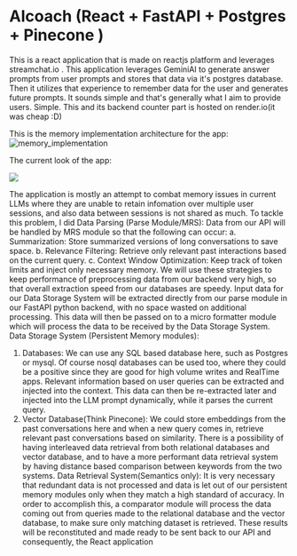# AIcoach (React + FastAPI + Postgres + Pinecone )

This is a react application that is made on reactjs platform and leverages streamchat.io . This application leverages GeminiAI to generate answer prompts from user prompts and stores that data via it's postgres database. Then it utilizes that experience to remember data for the user and generates future prompts. It sounds simple and that's generally what I aim to provide users. Simple.
This and its backend counter part is hosted on render.io(it was cheap :D)

This is the memory implementation architecture for the app:
![memory_implementation](https://github.com/user-attachments/assets/2ccaa2a6-3351-4ba4-b8c8-d55acd388b21)

The current look of the app:
<p>
  <img src="https://github.com/user-attachments/assets/aa75f18e-6264-4746-aec1-d62f7c872be1">


</p>


The application is mostly an attempt to combat memory issues in current LLMs where they are unable to retain infomation over multiple user sessions, and also data between sessions is not shared as much. To tackle this problem, I did 
Data Parsing (Parse Module/MRS):
Data from our API will be handled by MRS module so that the following can occur:
a. Summarization: Store summarized versions of long conversations to save space.
b. Relevance Filtering: Retrieve only relevant past interactions based on the current query.
c. Context Window Optimization: Keep track of token limits and inject only necessary memory.
We will use these strategies to keep performance of preprocessing data from our backend very high,
so that overall extraction speed from our databases are speedy.
Input data for our Data Storage System will be extracted directly from our parse module in our
FastAPI python backend, with no space wasted on additional processing. This data will then be
passed on to a micro formatter module which will process the data to be received by the Data
Storage System.
Data Storage System (Persistent Memory modules):
1. Databases: We can use any SQL based database here, such as Postgres or mysql. Of course nosql
databases can be used too, where they could be a positive since they are good for high volume
writes and RealTime apps. Relevant information based on user queries can be extracted and injected
into the context. This data can then be re-extracted later and injected into the LLM prompt
dynamically, while it parses the current query.
2. Vector Database(Think Pinecone): We could store embeddings from the past conversations here
and when a new query comes in, retrieve relevant past conversations based on similarity. There is a
possibility of having interleaved data retrieval from both relational databases and vector database,
and to have a more performant data retrieval system by having distance based comparison between
keywords from the two systems.
Data Retrieval System(Semantics only):
It is very necessary that redundant data is not processed and data is let out of our persistent memory
modules only when they match a high standard of accuracy. In order to accomplish this, a
comparator module will process the data coming out from queries made to the relational database
and the vector database, to make sure only matching dataset is retrieved. These results will be
reconstituted and made ready to be sent back to our API and consequently, the React application
